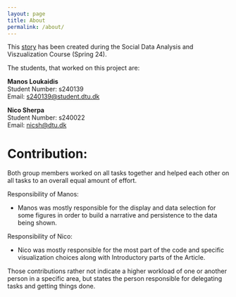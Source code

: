 ```yaml
---
layout: page
title: About
permalink: /about/
---
```


This [story](https://nicosrp.github.io/dtu-socialdataproject-movies) has been created during the Social Data Analysis and Viszualization Course (Spring 24).

The students, that worked on this project are:

**Manos Loukaidis**\
Student Number: s240139\
Email:          s240139@student.dtu.dk

**Nico Sherpa**\
Student Number: s240022\
Email:          nicsh@dtu.dk

<h1>Contribution:</h1>

Both group members worked on all tasks together and helped each other on all tasks to an overall equal amount of effort.

Responsibility of Manos:
* Manos was mostly responsible for the display and data selection for some figures in order to build a narrative and persistence to the data being shown.


Responsibility of Nico:
* Nico was mostly responsible for the most part of the code and specific visualization choices along with Introductory parts of the Article.

Those contributions rather not indicate a higher workload of one or another person in a specific area, but states the person responsible for delegating tasks and getting things done.
